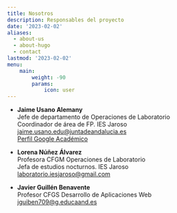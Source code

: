 ```yaml
---
title: Nosotros
description: Responsables del proyecto
date: '2023-02-02'
aliases:
  - about-us
  - about-hugo
  - contact
lastmod: '2023-02-02'
menu:
    main: 
        weight: -90
        params:
            icon: user
---
```


- **Jaime Usano Alemany**   
Jefe de departamento de Operaciones de Laboratorio  
Coordinador de área de FP. IES Jaroso  
<jaime.usano.edu@juntadeandalucia.es>    
[Perfil Google Académico](<https://scholar.google.es/citations?user=mnCnEF8AAAAJ&hl=es>)

- **Lorena Núñez Álvarez**  
Profesora CFGM Operaciones de Laboratorio   
Jefa de estudios nocturnos. IES Jaroso   
<laboratorio.iesjaroso@gmail.com>   

- **Javier Guillén Benavente**  
Profesor CFGS Desarrollo de Aplicaciones Web    
<jguiben709@g.educaand.es>  